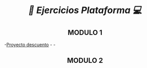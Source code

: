 **_<h1 align="center">:vulcan_salute: Ejercicios Plataforma :computer:</h1>_**

<h2 align="center">MODULO 1</h2>

-[Proyecto descuento]()
-[]()
-[]()

<h2 align="center">MODULO 2</h2>

